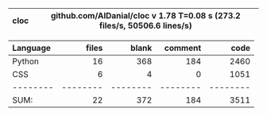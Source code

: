 cloc|github.com/AlDanial/cloc v 1.78  T=0.08 s (273.2 files/s, 50506.6 lines/s)
--- | ---

Language|files|blank|comment|code
:-------|-------:|-------:|-------:|-------:
Python|16|368|184|2460
CSS|6|4|0|1051
--------|--------|--------|--------|--------
SUM:|22|372|184|3511
